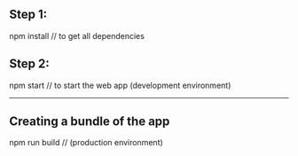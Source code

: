 ## Step 1:
npm install // to get all dependencies
## Step 2: 
npm start // to start the web app (development environment)

--------------------------------

## Creating a bundle of the app
npm run build // (production environment)
